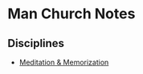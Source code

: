 # Man Church Notes
## Disciplines
* [Meditation & Memorization](2012-02-13_Memorization_Meditation.md)